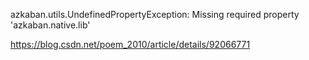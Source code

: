 
azkaban.utils.UndefinedPropertyException: Missing required property 'azkaban.native.lib'

https://blog.csdn.net/poem_2010/article/details/92066771